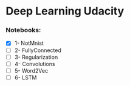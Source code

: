 # Deep Learning Udacity

### Notebooks:

- [X] 1- NotMnist
- [ ] 2- FullyConnected
- [ ] 3- Regularization 
- [ ] 4- Convolutions
- [ ] 5- Word2Vec
- [ ] 6- LSTM